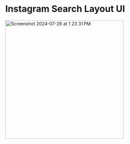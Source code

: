 # Instagram Search Layout UI

<img width="371" alt="Screenshot 2024-07-26 at 1 23 31 PM" src="https://github.com/user-attachments/assets/22dcba70-42f2-4632-983c-9b2b971a0f0f">
